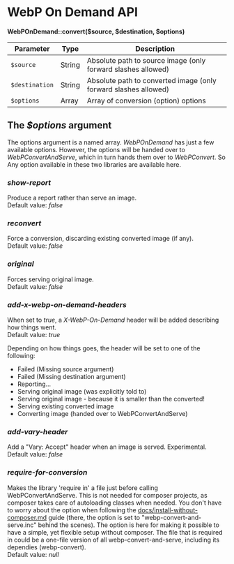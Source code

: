 # WebP On Demand API

**WebPOnDemand::convert($source, $destination, $options)**

| Parameter        | Type    | Description                                                         |
| ---------------- | ------- | ------------------------------------------------------------------- |
| `$source`        | String  | Absolute path to source image (only forward slashes allowed)        |
| `$destination`   | String  | Absolute path to converted image (only forward slashes allowed)     |
| `$options`       | Array   | Array of conversion (option) options                                |

## The *$options* argument

The options argument is a named array. *WebPOnDemand* has just a few available options. However, the options will be handed over to *WebPConvertAndServe*, which in turn hands them over to  *WebPConvert*. So Any option available in these two libraries are available here.


### *show-report*
Produce a report rather than serve an image.  
Default value: *false*

### *reconvert*
Force a conversion, discarding existing converted image (if any).  
Default value: *false*

### *original*
Forces serving original image.  
Default value: *false*

### *add-x-webp-on-demand-headers*
When set to *true*, a *X-WebP-On-Demand* header will be added describing how things went.  
Default value: *true*

Depending on how things goes, the header will be set to one of the following:
- Failed (Missing source argument)
- Failed (Missing destination argument)
- Reporting...
- Serving original image (was explicitly told to)
- Serving original image - because it is smaller than the converted!
- Serving existing converted image
- Converting image (handed over to WebPConvertAndServe)

### *add-vary-header*
Add a "Vary: Accept" header when an image is served. Experimental.  
Default value: *false*

### *require-for-conversion*
Makes the library 'require in' a file just before calling WebPConvertAndServe. This is not needed for composer projects, as composer takes care of autoloading classes when needed. You don't have to worry about the option when following the [docs/install-without-composer.md](https://github.com/rosell-dk/webp-on-demand/blob/master/docs/install-without-composer.md) guide (there, the option is set to "webp-convert-and-serve.inc" behind the scenes). The option is here for making it possible to have a simple, yet flexible setup without composer. The file that is required in could be a one-file version of all webp-convert-and-serve, including its dependies (webp-convert).  
Default value: *null*
